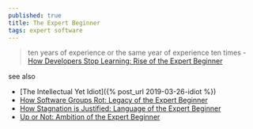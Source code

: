 ```yaml
---
published: true
title: The Expert Beginner
tags: expert software
---
```

> ten years of experience or the same year of experience ten times - [How Developers Stop Learning: Rise of the Expert Beginner](https://daedtech.com/how-developers-stop-learning-rise-of-the-expert-beginner/) 

see also
- [The Intellectual Yet Idiot]({% post_url 2019-03-26-idiot %})
- [How Software Groups Rot: Legacy of the Expert Beginner](https://daedtech.com/how-software-groups-rot-legacy-of-the-expert-beginner/)
- [How Stagnation is Justified: Language of the Expert Beginner](https://daedtech.com/how-stagnation-is-justified-language-of-the-expert-beginner/)
- [Up or Not: Ambition of the Expert Beginner](https://hosseinjazayeri.wordpress.com/2016/11/06/up-or-not-ambition-of-the-expert-beginner/)